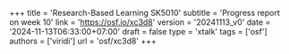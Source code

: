 +++
title = 'Research-Based Learning SK5010'
subtitle = 'Progress report on week 10'
link = 'https://osf.io/xc3d8'
version = '20241113_v0'
date = '2024-11-13T06:33:00+07:00'
draft = false
type = 'xtalk'
tags = ['osf']
authors = ['viridi']
url = 'osf/xc3d8'
+++
<!--more-->
